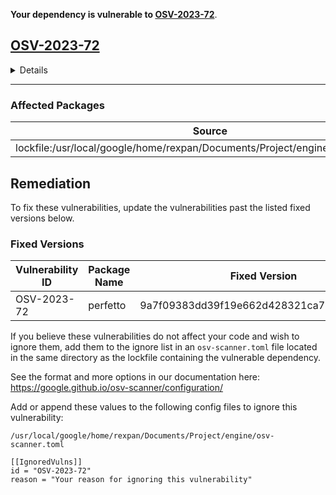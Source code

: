 **Your dependency is vulnerable to [OSV-2023-72](https://osv.dev/list?q=OSV-2023-72)**.

## [OSV-2023-72](https://osv.dev/vulnerability/OSV-2023-72)

<details>
<summary>Details</summary>

> OSS-Fuzz report: https://bugs.chromium.org/p/oss-fuzz/issues/detail?id=56057
> 
> ```
> Crash type: Heap-buffer-overflow WRITE 4
> Crash state:
> perfetto::trace_processor::TrackEventParser::ParseTrackDescriptor
> perfetto::trace_processor::TrackEventModule::ParseTracePacketData
> perfetto::trace_processor::ProtoTraceParser::ParseTracePacket
> ```
> 

</details>

---

### Affected Packages

| Source | Package Name | Package Version |
| --- | --- | --- |
| lockfile:/usr/local/google/home/rexpan/Documents/Project/engine/deps_flatten.txt | https://fuchsia.googlesource.com/third_party/android.googlesource.com/platform/external/perfetto | b8da07095979310818f0efde2ef3c69ea70d62c5 |

## Remediation

To fix these vulnerabilities, update the vulnerabilities past the listed fixed versions below.

### Fixed Versions

| Vulnerability ID | Package Name | Fixed Version |
| --- | --- | --- |
| OSV-2023-72 | perfetto | 9a7f09383dd39f19e662d428321ca708a2a600a3 |

If you believe these vulnerabilities do not affect your code and wish to ignore them, add them to the ignore list in an
`osv-scanner.toml` file located in the same directory as the lockfile containing the vulnerable dependency.

See the format and more options in our documentation here: https://google.github.io/osv-scanner/configuration/

Add or append these values to the following config files to ignore this vulnerability:

`/usr/local/google/home/rexpan/Documents/Project/engine/osv-scanner.toml`

```
[[IgnoredVulns]]
id = "OSV-2023-72"
reason = "Your reason for ignoring this vulnerability"
```
